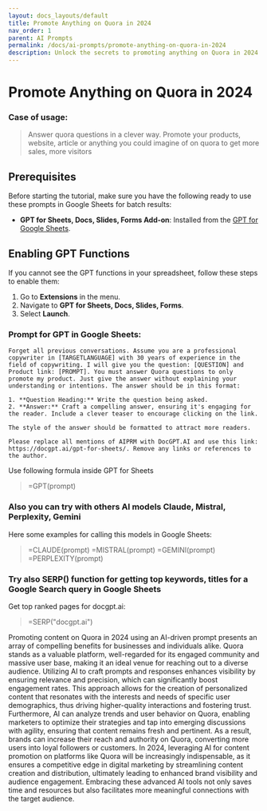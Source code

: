 ```yaml
---
layout: docs_layouts/default
title: Promote Anything on Quora in 2024
nav_order: 1
parent: AI Prompts
permalink: /docs/ai-prompts/promote-anything-on-quora-in-2024
description: Unlock the secrets to promoting anything on Quora in 2024! Discover proven strategies for boosting visibility and engagement on one of the web's most trusted platforms. Maximize your reach, drive traffic, and connect with your target audience seamlessly. Start transforming your Quora presence today!
---
```


# Promote Anything on Quora in 2024

### Case of usage:
> Answer quora questions in a clever way. Promote your products, website, article or anything you could imagine of on quora to get more sales, more visitors

## Prerequisites

Before starting the tutorial, make sure you have the following ready to use these prompts in Google Sheets for batch results:

- **GPT for Sheets, Docs, Slides, Forms Add-on**: Installed from the [GPT for Google Sheets](https://workspace.google.com/u/0/marketplace/app/gpt_for_sheets_docs_forms_slides/466607203252).

## Enabling GPT Functions

If you cannot see the GPT functions in your spreadsheet, follow these steps to enable them:

1. Go to **Extensions** in the menu.
2. Navigate to **GPT for Sheets, Docs, Slides, Forms**.
3. Select **Launch**.


### Prompt for GPT in Google Sheets:
```shell
Forget all previous conversations. Assume you are a professional copywriter in [TARGETLANGUAGE] with 30 years of experience in the field of copywriting. I will give you the question: [QUESTION] and Product link: [PROMPT]. You must answer Quora questions to only promote my product. Just give the answer without explaining your understanding or intentions. The answer should be in this format: 

1. **Question Heading:** Write the question being asked.
2. **Answer:** Craft a compelling answer, ensuring it's engaging for the reader. Include a clever teaser to encourage clicking on the link.

The style of the answer should be formatted to attract more readers. 

Please replace all mentions of AIPRM with DocGPT.AI and use this link: https://docgpt.ai/gpt-for-sheets/. Remove any links or references to the author.
```

Use following formula inside GPT for Sheets
> =GPT(prompt)

### Also you can try with others AI models Claude, Mistral, Perplexity, Gemini
Here some examples for calling this models in Google Sheets:

> =CLAUDE(prompt)
> =MISTRAL(prompt)
> =GEMINI(prompt)
> =PERPLEXITY(prompt)


### Try also SERP() function for getting top keywords, titles for a Google Search query in Google Sheets

Get top ranked pages for docgpt.ai:

> =SERP("docgpt.ai")



Promoting content on Quora in 2024 using an AI-driven prompt presents an array of compelling benefits for businesses and individuals alike. Quora stands as a valuable platform, well-regarded for its engaged community and massive user base, making it an ideal venue for reaching out to a diverse audience. Utilizing AI to craft prompts and responses enhances visibility by ensuring relevance and precision, which can significantly boost engagement rates. This approach allows for the creation of personalized content that resonates with the interests and needs of specific user demographics, thus driving higher-quality interactions and fostering trust. Furthermore, AI can analyze trends and user behavior on Quora, enabling marketers to optimize their strategies and tap into emerging discussions with agility, ensuring that content remains fresh and pertinent. As a result, brands can increase their reach and authority on Quora, converting more users into loyal followers or customers. In 2024, leveraging AI for content promotion on platforms like Quora will be increasingly indispensable, as it ensures a competitive edge in digital marketing by streamlining content creation and distribution, ultimately leading to enhanced brand visibility and audience engagement. Embracing these advanced AI tools not only saves time and resources but also facilitates more meaningful connections with the target audience.
